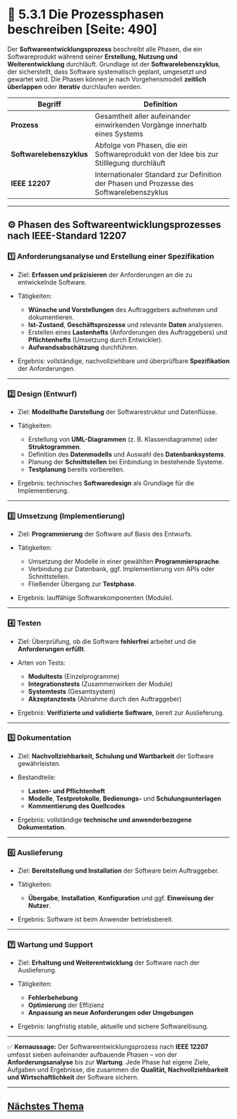 # 🧭 5.3.1 Die Prozessphasen beschreiben [Seite: 490]

Der **Softwareentwicklungsprozess** beschreibt alle Phasen, die ein Softwareprodukt während seiner **Erstellung, Nutzung und Weiterentwicklung** durchläuft. Grundlage ist der **Softwarelebenszyklus**, der sicherstellt, dass Software systematisch geplant, umgesetzt und gewartet wird. Die Phasen können je nach Vorgehensmodell **zeitlich überlappen** oder **iterativ** durchlaufen werden.

| Begriff                  | Definition                                                                               |
| ------------------------ | ---------------------------------------------------------------------------------------- |
| **Prozess**              | Gesamtheit aller aufeinander einwirkenden Vorgänge innerhalb eines Systems               |
| **Softwarelebenszyklus** | Abfolge von Phasen, die ein Softwareprodukt von der Idee bis zur Stilllegung durchläuft  |
| **IEEE 12207**           | Internationaler Standard zur Definition der Phasen und Prozesse des Softwarelebenszyklus |

---

## ⚙️ Phasen des Softwareentwicklungsprozesses nach IEEE-Standard 12207

### 1️⃣ Anforderungsanalyse und Erstellung einer Spezifikation

* Ziel: **Erfassen und präzisieren** der Anforderungen an die zu entwickelnde Software.
* Tätigkeiten:

  * **Wünsche und Vorstellungen** des Auftraggebers aufnehmen und dokumentieren.
  * **Ist-Zustand**, **Geschäftsprozesse** und relevante **Daten** analysieren.
  * Erstellen eines **Lastenhefts** (Anforderungen des Auftraggebers) und **Pflichtenhefts** (Umsetzung durch Entwickler).
  * **Aufwandsabschätzung** durchführen.
* Ergebnis: vollständige, nachvollziehbare und überprüfbare **Spezifikation** der Anforderungen.

---

### 2️⃣ Design (Entwurf)

* Ziel: **Modellhafte Darstellung** der Softwarestruktur und Datenflüsse.
* Tätigkeiten:

  * Erstellung von **UML-Diagrammen** (z. B. Klassendiagramme) oder **Struktogrammen**.
  * Definition des **Datenmodells** und Auswahl des **Datenbanksystems**.
  * Planung der **Schnittstellen** bei Einbindung in bestehende Systeme.
  * **Testplanung** bereits vorbereiten.
* Ergebnis: technisches **Softwaredesign** als Grundlage für die Implementierung.

---

### 3️⃣ Umsetzung (Implementierung)

* Ziel: **Programmierung** der Software auf Basis des Entwurfs.
* Tätigkeiten:

  * Umsetzung der Modelle in einer gewählten **Programmiersprache**.
  * Verbindung zur Datenbank, ggf. Implementierung von APIs oder Schnittstellen.
  * Fließender Übergang zur **Testphase**.
* Ergebnis: lauffähige Softwarekomponenten (Module).

---

### 4️⃣ Testen

* Ziel: Überprüfung, ob die Software **fehlerfrei** arbeitet und die **Anforderungen erfüllt**.
* Arten von Tests:

  * **Modultests** (Einzelprogramme)
  * **Integrationstests** (Zusammenwirken der Module)
  * **Systemtests** (Gesamtsystem)
  * **Akzeptanztests** (Abnahme durch den Auftraggeber)
* Ergebnis: **Verifizierte und validierte Software**, bereit zur Auslieferung.

---

### 5️⃣ Dokumentation

* Ziel: **Nachvollziehbarkeit, Schulung und Wartbarkeit** der Software gewährleisten.
* Bestandteile:

  * **Lasten- und Pflichtenheft**
  * **Modelle**, **Testprotokolle**, **Bedienungs-** und **Schulungsunterlagen**
  * **Kommentierung des Quellcodes**
* Ergebnis: vollständige **technische und anwenderbezogene Dokumentation**.

---

### 6️⃣ Auslieferung

* Ziel: **Bereitstellung und Installation** der Software beim Auftraggeber.
* Tätigkeiten:

  * **Übergabe**, **Installation**, **Konfiguration** und ggf. **Einweisung der Nutzer**.
* Ergebnis: Software ist beim Anwender betriebsbereit.

---

### 7️⃣ Wartung und Support

* Ziel: **Erhaltung und Weiterentwicklung** der Software nach der Auslieferung.
* Tätigkeiten:

  * **Fehlerbehebung**
  * **Optimierung** der Effizienz
  * **Anpassung an neue Anforderungen oder Umgebungen**
* Ergebnis: langfristig stabile, aktuelle und sichere Softwarelösung.

---

✅ **Kernaussage:**
Der Softwareentwicklungsprozess nach **IEEE 12207** umfasst sieben aufeinander aufbauende Phasen – von der **Anforderungsanalyse** bis zur **Wartung**. Jede Phase hat eigene Ziele, Aufgaben und Ergebnisse, die zusammen die **Qualität, Nachvollziehbarkeit und Wirtschaftlichkeit** der Software sichern.



---

## [Nächstes Thema](./5.3.2_Software_im_Rahmen_eines_Projektes_entwickeln.md)